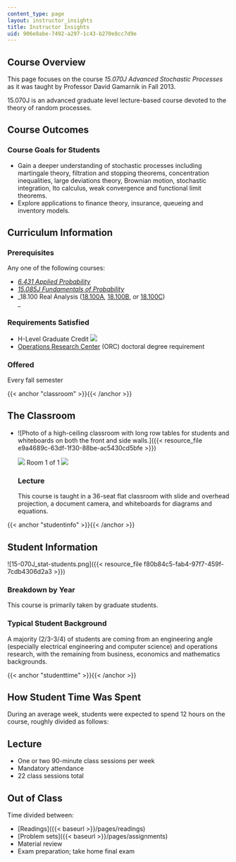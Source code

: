 ```yaml
---
content_type: page
layout: instructor_insights
title: Instructor Insights
uid: 906e8abe-7492-a297-1c43-b270e8cc7d9e
---
```


Course Overview
---------------

This page focuses on the course _15.070J Advanced Stochastic Processes_ as it was taught by Professor David Gamarnik in Fall 2013.

15.070J is an advanced graduate level lecture-based course devoted to the theory of random processes.

Course Outcomes
---------------

### Course Goals for Students

*   Gain a deeper understanding of stochastic processes including martingale theory, filtration and stopping theorems, concentration inequalities, large deviations theory, Brownian motion, stochastic integration, Ito calculus, weak convergence and functional limit theorems.
*   Explore applications to finance theory, insurance, queueing and inventory models.

Curriculum Information
----------------------

### Prerequisites

Any one of the following courses:

*   [_6.431 Applied Probability_](/courses/6-041-probabilistic-systems-analysis-and-applied-probability-spring-2006/)
*   [_15.085J Fundamentals of Probability_](/courses/6-436j-fundamentals-of-probability-fall-2018)
*   _18.100 Real Analysis ([18.100A](/courses/18-100a-introduction-to-analysis-fall-2012/), [18.100B](/courses/18-100b-analysis-i-fall-2010/), or [18.100C](/courses/18-100c-real-analysis-fall-2012/))  
    _

### Requirements Satisfied

*   H-Level Graduate Credit ![](/images/educator/icon-question-hlevel.png)
*   [Operations Research Center](http://web.mit.edu/orc/www/academics/phd.html) (ORC) doctoral degree requirement

### Offered

Every fall semester

{{< anchor "classroom" >}}{{< /anchor >}}

The Classroom
-------------

*   ![Photo of a high-ceiling classroom with long row tables for students and whiteboards on both the front and side walls.]({{< resource_file e9a4689c-63df-1f30-88be-ac5430cd5bfe >}})
    
    ![](/images/educator/classroom_prev_dim.png) Room 1 of 1 ![](/images/educator/classroom_next_dim.png)
    
    ### Lecture
    
    This course is taught in a 36-seat flat classroom with slide and overhead projection, a document camera, and whiteboards for diagrams and equations.
    

{{< anchor "studentinfo" >}}{{< /anchor >}}

Student Information
-------------------

![15-070J_stat-students.png]({{< resource_file f80b84c5-fab4-97f7-459f-7cdb4306d2a3 >}})

### Breakdown by Year

This course is primarily taken by graduate students.

### Typical Student Background

A majority (2/3-3/4) of students are coming from an engineering angle (especially electrical engineering and computer science) and operations research, with the remaining from business, economics and mathematics backgrounds.

{{< anchor "studenttime" >}}{{< /anchor >}}

How Student Time Was Spent
--------------------------

During an average week, students were expected to spend 12 hours on the course, roughly divided as follows:

Lecture
-------

*   One or two 90-minute class sessions per week
*   Mandatory attendance
*   22 class sessions total

Out of Class
------------

Time divided between:

*   [Readings]({{< baseurl >}}/pages/readings)
*   [Problem sets]({{< baseurl >}}/pages/assignments)
*   Material review
*   Exam preparation; take home final exam